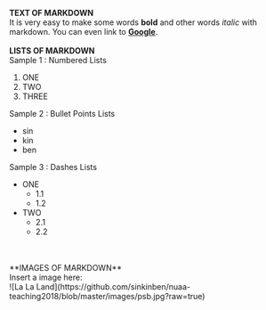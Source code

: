 **TEXT OF MARKDOWN**<br>
It is very easy to make some words **bold** and other words *italic* with markdown. You can even link to [**Google**](www.google.com).
<br>
<br>
**LISTS OF MARKDOWN**<br>
Sample 1 : Numbered Lists<br>
1. ONE<br>
2. TWO<br>
3. THREE<br>

Sample 2 : Bullet Points Lists<br>
* sin<br>
* kin<br>
* ben<br>

Sample 3 : Dashes Lists<br>
- ONE<br>
  - 1.1<br>
  - 1.2<br>
- TWO<br>
  - 2.1<br>
  - 2.2<br>
<br>
<br>
**IMAGES OF MARKDOWN**<br>
Insert a image here:<br>
![La La Land](https://github.com/sinkinben/nuaa-teaching2018/blob/master/images/psb.jpg?raw=true)
<br>

